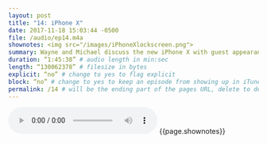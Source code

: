 ```yaml
---
layout: post
title: "14: iPhone X"
date: 2017-11-18 15:03:44 -0500
file: /audio/ep14.m4a
shownotes: <img src="/images/iPhoneXlockscreen.png">
summary: Wayne and Michael discuss the new iPhone X with guest appearance by Michael’s wife.
duration: “1:45:38” # audio length in min:sec
length: “130062378” # filesize in bytes
explicit: “no” # change to yes to flag explicit
block: “no” # change to yes to keep an episode from showing up in iTunes
permalink: /14 # will be the ending part of the pages URL, delete to default to the title
---
```


<audio controls>
<source src=“{{site.url}}{{site.baseurl}}{{page.file}}” type=“audio/x-m4a”>
Your browser does not support the audio element.
</audio>
{{page.shownotes}}
